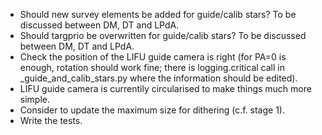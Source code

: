 - Should new survey elements be added for guide/calib stars? To be
  discussed between DM, DT and LPdA.
- Should targprio be overwritten for guide/calib stars? To be discussed
  between DM, DT and LPdA.
- Check the position of the LIFU guide camera is right (for PA=0 is enough,
  rotation should work fine; there is logging.critical call in
  _guide_and_calib_stars.py where the information should be edited).
- LIFU guide camera is currentily circularised to make things much more simple.
- Consider to update the maximum size for dithering (c.f. stage 1).
- Write the tests.

